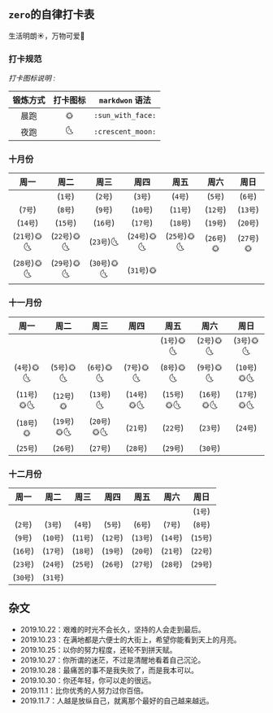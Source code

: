 ## `zero`的自律打卡表
生活明朗:sunny:，万物可爱:cherry_blossom:



### 打卡规范

*打卡图标说明 :*

|  锻炼方式  |  打卡图标  |  `markdwon` 语法  |
| :-------: | :-------: | :---------------: |
| 晨跑      |    🌞     | `:sun_with_face:` |
| 夜跑      |    🌜     | `:crescent_moon:` |

### 十月份
|      周一     |     周二     |     周三      |     周四      |      周五      |     周六      |     周日      |
| :-----------: | :---------: | :-----------: | :-----------: | :-----------: | :-----------: | :-----------: |
|        | (`1号`)     | (`2号`)      | (`3号`)      | (`4号`)     | (`5号`)       | (`6号`)       |
| (`7号`)       | (`8号`)      | (`9号`)      | (`10号`)     | (`11号`)     | (`12号`)      | (`13号`)      |
| (`14号`)      | (`15号`)     | (`16号`)      | (`17号`)      | (`18号`)      | (`19号`)    | (`20号`)  |
| (`21号`)🌞🌜  | (`22号`)🌞🌜 | (`23号`)🌜  | (`24号`)🌞🌜  | (`25号`)🌞🌜  | (`26号`)🌞    | (`27号`)🌞  |
| (`28号`)🌞🌜  | (`29号`)🌞🌜 | (`30号`)🌞🌜 |(`31号`)🌞||||


### 十一月份
|      周一     |     周二     |     周三      |     周四      |      周五      |     周六      |     周日      |
| :-----------: | :---------: | :-----------: | :-----------: | :-----------: | :-----------: | :-----------: |
|    |   |          |    | (`1号`)🌞🌜  | (`2号`)🌞🌜  | (`3号`)🌞🌜   |
| (`4号`)🌞🌜  | (`5号`)🌞🌜 | (`6号`)🌞🌜 | (`7号`)🌞🌜 | (`8号`)🌞🌜 | (`9号`)🌞🌜 | (`10号`)🌞🌜 |
| (`11号`)🌞🌜  | (`12号`)🌞   | (`13号`)🌜    | (`14号`)🌞🌜  | (`15号`)🌞🌜  | (`16号`)🌞🌜 | (`17号`)🌞🌜 |
| (`18号`)🌞  | (`19号`)🌞🌜 | (`20号`)🌞🌜 | (`21号`)      | (`22号`)      | (`23号`)      | (`24号`)      |
| (`25号`)      | (`26号`)  |(`27号`)|(`28号`)|(`29号`)|(`30号`)||


### 十二月份
|      周一     |     周二     |     周三      |     周四      |      周五      |     周六      |     周日      |
| :-----------: | :---------: | :-----------: | :-----------: | :-----------: | :-----------: | :-----------: |
|  |  |  |  |  |  | (`1号`) |
| (`2号`) | (`3号`)     | (`4号`)      | (`5号`)      | (`6号`)      | (`7号`)      | (`8号`)      |
| (`9号`)      | (`10号`)    | (`11号`)     | (`12号`)      | (`13号`)      | (`14号`)      | (`15号`)      |
| (`16号`)      | (`17号`)    | (`18号`)      | (`19号`)      | (`20号`)    | (`21号`)      | (`22号`)      |
| (`23号`)      | (`24号`)     | (`25号`)      | (`26号`)      | (`27号`)      | (`28号`)      | (`29号`)      |
| (`30号`)    | (`31号`)    |       |||||





## 杂文

- 2019.10.22：艰难的时光不会长久，坚持的人会走到最后。
- 2019.10.23：在满地都是六便士的大街上，希望你能看到天上的月亮。
- 2019.10.25：以你的努力程度，还轮不到拼天赋。
- 2019.10.27：你所谓的迷茫，不过是清醒地看着自己沉沦。
- 2019.10.28：最痛苦的事不是我失败了，而是我本可以。
- 2019.10.30：你还年轻，你可以走的很远。
- 2019.11.1：比你优秀的人努力过你百倍。
- 2019.11.7：人越是放纵自己，就离那个最好的自己越来越远。

